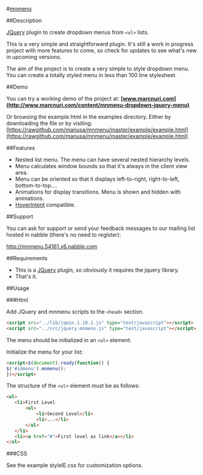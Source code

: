 #[mnmenu](http://www.marcnuri.com/)


##Description

[JQuery](http://jquery.com/) plugin to create dropdown menus from ``<ul>`` lists.

This is a very simple and straightforward plugin. It's still a work in progress project
with more features to come, so check for updates to see what's new in upcoming versions.

The aim of the project is to create a very simple to style dropdown menu. You can create
a totally styled menu in less than 100 line stylesheet.

##Demo

You can try a working demo of the project at:
**[www.marcnuri.com](http://www.marcnuri.com/content/mnmenu-dropdown-jquery-menu)**

Or browsing the example.html in the examples directory. Either by downloading the file or by visiting:
[https://rawgithub.com/manusa/mnmenu/master/example/example.html](https://rawgithub.com/manusa/mnmenu/master/example/example.html)

##Features

- Nested list menu. The menu can have several nested hierarchy levels.
- Menu calculates window bounds so that it's always in the client view area.
- Menu can be oriented so that it displays left-to-right, right-to-left, bottom-to-top....
- Animations for display transitions. Menu is shown and hidden with animations.
- [HoverIntent](http://cherne.net/brian/resources/jquery.hoverIntent.html) compatible.

##Support

You can ask for support or send your feedback messages to our mailing list hosted 
in nabble (there's no need to register):

http://mnmenu.54161.x6.nabble.com

##Requirements

- This is a [JQuery](http://jquery.com/) plugin, so obviously it requires the jquery library.
- That's it.

##Usage

###Html

Add JQuery and mnmenu scripts to the `<head>` section.
 ```html
<script src="../lib/jqmin.1.10.1.js" type="text/javascript"></script>
<script src="../src/jquery.mnmenu.js" type="text/javascript"></script>
```

The menu should be initialized in an ``<ul>`` element.

Initialize the menu for your list:
 ```html
<script>$(document).ready(function() {
$('#idmenu').mnmenu();
})</script>
```

The structure of the ``<ul>`` element must be as follows:
 ```html
<ul>
    <li>First Level
        <ul>
            <li>Second Level</li>
            <li>...</li>
        </ul>
    </li>
    <li><a href="#">First level as link</a></li>
</ul>
```

###CSS

See the example styleIE.css for customization options.